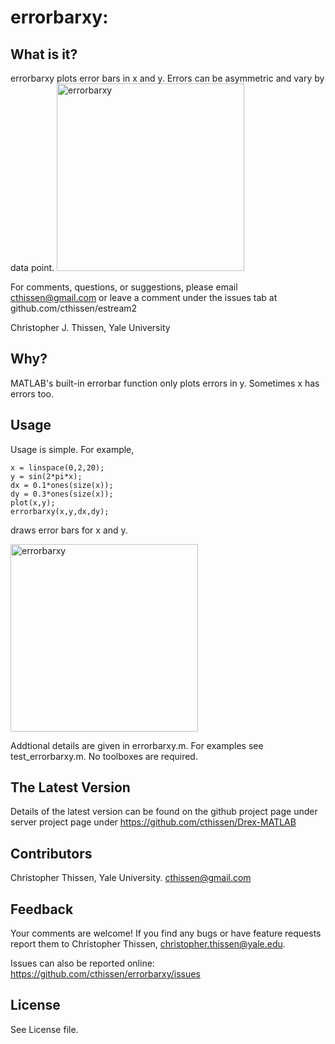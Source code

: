 # errorbarxy: 

What is it?
----------------- 
errorbarxy plots error bars in x and y. Errors can be asymmetric and vary by data point.
<img src="https://github.com/cthissen/errorbarxy/blob/master/errorbarxy.png" alt="errorbarxy" width="300px" height="300px">


For comments, questions, or suggestions, please email cthissen@gmail.com or 
leave a comment under the issues tab at github.com/cthissen/estream2

Christopher J. Thissen, Yale University  

Why?
-----------------
MATLAB's built-in errorbar function only plots errors in y. Sometimes x has errors too.


Usage
------------------ 
Usage is simple.
For example,
````
x = linspace(0,2,20);
y = sin(2*pi*x);
dx = 0.1*ones(size(x));
dy = 0.3*ones(size(x));
plot(x,y);
errorbarxy(x,y,dx,dy);
````
draws error bars for x and y. 

<img src="https://github.com/cthissen/errorbarxy/blob/master/errorbarxy2.png" alt="errorbarxy" width="300px" height="300px">

Addtional details are given in errorbarxy.m. For examples see test_errorbarxy.m. No toolboxes are required.

The Latest Version
------------------ 
Details of the latest version can be found on the github project page under 
  server project page under https://github.com/cthissen/Drex-MATLAB

Contributors
------------------ 
Christopher Thissen, Yale University. cthissen@gmail.com


Feedback
------------------ 
Your comments are welcome! If you find any bugs or have feature requests report them to
Christopher Thissen, christopher.thissen@yale.edu. 

Issues can also be reported online: https://github.com/cthissen/errorbarxy/issues


License
------------------ 
See License file.
